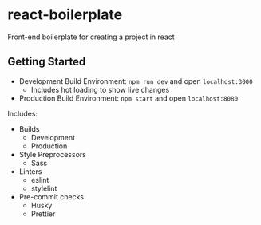 # react-boilerplate
Front-end boilerplate for creating a project in react

## Getting Started

* Development Build Environment: `npm run dev` and open `localhost:3000`
  * Includes hot loading to show live changes
* Production Build Environment: `npm start` and open `localhost:8080`

Includes:
* Builds
  * Development
  * Production
* Style Preprocessors
  * Sass
* Linters
  * eslint
  * stylelint
* Pre-commit checks
  * Husky
  * Prettier
